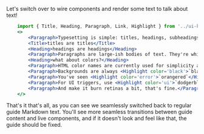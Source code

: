 


Let's switch over to wire components and render some text to talk about text!

```jsx noeditor
	import { Title, Heading, Paragraph, Link, Highlight } from '../ui-kit';
	<>
		<Paragraph>Typesetting is simple: titles, headings, subheadings, paragraphs and emphasis.</Paragraph>
		<Title>titles are titles</Title>
		<Heading>headings are headings</Heading>
		<Paragraph>Paragraphs are large-ish bodies of text. They're white most of the time, might have <Link href='#'>links</Link> embedded in them, and should not contain any colors &mdash; except if the text contains an <Highlight color='orangered'>error message</Highlight> or a <Highlight color='gold'>warning</Highlight>.</Paragraph>
		<Heading>what about colors?</Heading>
		<Paragraph>HTML color names are currently used for simplicity and because they already have clearly defined names. This will change once theming is introduced.</Paragraph>
		<Paragraph>Backgrounds are always <Highlight color='black'>`black`</Highlight> (that was black in case you can't tell), and text is `ghostwhite` by default.</Paragraph>
		<Paragraph>You've seen <Highlight color='error'>`orangered`</Highlight> used for errors, and <Highlight color='warn'>`gold`</Highlight> for warnings &mdash; these are standard. An OK status is the default color, no need to call any attention to it.</Paragraph>
		<Paragraph>For UI triggers, use <Highlight color='ui'>`dodgerblue`</Highlight>. <Highlight color='input'>`lightseagreen`</Highlight> is for inputs, and the very hot <Highlight color='output'>`hotpink`</Highlight> is reserved for outputs.</Paragraph>
		<Paragraph>And make it burn retinas a bit, that's fine.</Paragraph>
	</>
```

That's it that's all, as you can see we seamlessly switched back to regular guide Markdown text. You'll see more seamless transitions between guide content and live components, and if it doesn't look and feel like that, the guide should be fixed.
